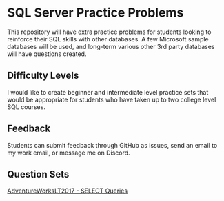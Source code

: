 # SQL Server Practice Problems

This repository will have extra practice problems for students looking to reinforce their SQL skills
with other databases. A few Microsoft sample databases will be used, and long-term various other
3rd party databases will have questions created.

## Difficulty Levels

I would like to create beginner and intermediate level practice sets that would be appropriate for
students who have taken up to two college level SQL courses.

## Feedback

Students can submit feedback through GitHub as issues, send an email to my work email,
or message me on Discord.

## Question Sets

[AdventureWorksLT2017 - SELECT Queries](Question-Sets/AdvWorksLT2017-SelectQueries.MD)

